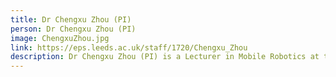 ```yaml
---
title: Dr Chengxu Zhou (PI)
person: Dr Chengxu Zhou (PI)
image: ChengxuZhou.jpg
link: https://eps.leeds.ac.uk/staff/1720/Chengxu_Zhou
description: Dr Chengxu Zhou (PI) is a Lecturer in Mobile Robotics at the University of Leeds. He obtained his PhD in robotics from the Italian Institute of Technology, where he was responsible for the locomotion of WALK-MAN humanoid robot in DARPA Robotics Challenge in 2015. He has published over 30 papers on dynamic locomotion and balancing control of legged robots. He has won the Best Interactive Paper Award in IEEE Humanoids 2017, and Best Conference Paper Award Finalist in IEEE ARM 2016 and IEEE ROBIO 2019.
---
```

